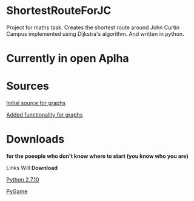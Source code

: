 # ShortestRouteForJC
Project for maths task. Creates the shortest route around John Curtin Campus implemented using Dijkstra's algorithm. And written in python.

# Currently in open Aplha


# Sources

[Initial source for graphs](https://www.python.org/doc/essays/graphs/ "Link")

[Added functionality for graphs](http://geekly-yours.blogspot.com.au/2014/03/dijkstra-algorithm-python-example-source-code-shortest-path.html "Why are you reading this?")


# Downloads
**for the poeople who don't know where to start (you know who you are)**

Links Will **Download**

[Python 2.7.10](https://www.python.org/ftp/python/2.7.10/python-2.7.10.msi)

[PyGame](http://pygame.org/ftp/pygame-1.9.1.win32-py2.7.msi)

